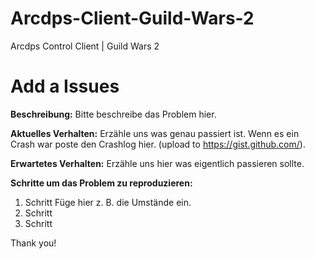 # Arcdps-Client-Guild-Wars-2
Arcdps Control Client | Guild Wars 2



# Add a Issues
<!--- (**********************************)
      (** Fill in the following fields **)
      (**********************************) --->

**Beschreibung:**
Bitte beschreibe das Problem hier.


**Aktuelles Verhalten:**
Erzähle uns was genau passiert ist.
Wenn es ein Crash war poste den Crashlog hier. (upload to https://gist.github.com/).


**Erwartetes Verhalten:**
Erzähle uns hier was eigentlich passieren sollte.

**Schritte um das Problem zu reproduzieren:**

1. Schritt   Füge hier z. B. die Umstände ein.
2. Schritt 
3. Schritt  

Thank you!